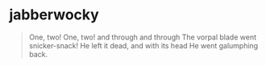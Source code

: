 # jabberwocky

> One, two! One, two! and through and through
> The vorpal blade went snicker-snack!
> He left it dead, and with its head
> He went galumphing back.
